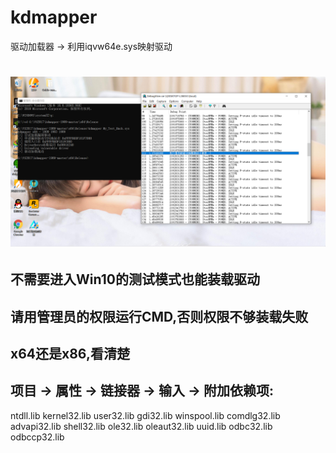# kdmapper
驱动加载器 -> 利用iqvw64e.sys映射驱动

<h1 align="center">
	<img src="temp.png" alt="">
</h1>

## 不需要进入Win10的测试模式也能装载驱动

## 请用管理员的权限运行CMD,否则权限不够装载失败

## x64还是x86,看清楚

## 项目 -> 属性 -> 链接器 -> 输入 -> 附加依赖项:

ntdll.lib
kernel32.lib
user32.lib
gdi32.lib
winspool.lib
comdlg32.lib
advapi32.lib
shell32.lib
ole32.lib
oleaut32.lib
uuid.lib
odbc32.lib
odbccp32.lib



